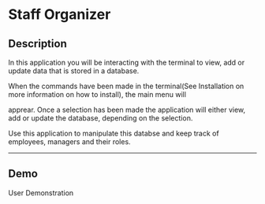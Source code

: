 # Staff Organizer

## Description 

In this application you will be interacting with the terminal to view, add or update data that is stored in a database. 

When the commands have been made in the terminal(See Installation on more information on how to install), the main menu will

apprear. Once a selection has been made the application will either view, add or update the database, depending on the selection. 

Use this application to manipulate this databse and keep track of employees, managers and their roles.

---

## Demo

User Demonstration

